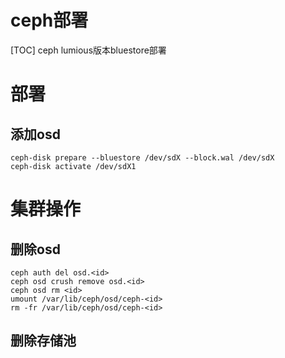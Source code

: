<h1>ceph部署</h1>
[TOC]
    ceph lumious版本bluestore部署

# 部署

## 添加osd
    ceph-disk prepare --bluestore /dev/sdX --block.wal /dev/sdX
    ceph-disk activate /dev/sdX1






# 集群操作
## 删除osd
    ceph auth del osd.<id>
    ceph osd crush remove osd.<id>
    ceph osd rm <id>
    umount /var/lib/ceph/osd/ceph-<id>
    rm -fr /var/lib/ceph/osd/ceph-<id>


## 删除存储池


## 



